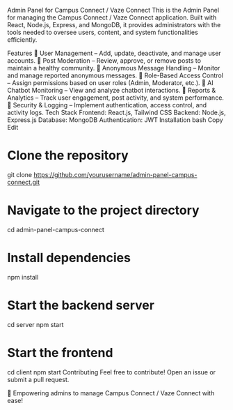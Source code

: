 Admin Panel for Campus Connect / Vaze Connect
This is the Admin Panel for managing the Campus Connect / Vaze Connect application. Built with React, Node.js, Express, and MongoDB, it provides administrators with the tools needed to oversee users, content, and system functionalities efficiently.

Features
🔹 User Management – Add, update, deactivate, and manage user accounts.
🔹 Post Moderation – Review, approve, or remove posts to maintain a healthy community.
🔹 Anonymous Message Handling – Monitor and manage reported anonymous messages.
🔹 Role-Based Access Control – Assign permissions based on user roles (Admin, Moderator, etc.).
🔹 AI Chatbot Monitoring – View and analyze chatbot interactions.
🔹 Reports & Analytics – Track user engagement, post activity, and system performance.
🔹 Security & Logging – Implement authentication, access control, and activity logs.
Tech Stack
Frontend: React.js, Tailwind CSS
Backend: Node.js, Express.js
Database: MongoDB
Authentication: JWT
Installation
bash
Copy
Edit
# Clone the repository
git clone https://github.com/yourusername/admin-panel-campus-connect.git

# Navigate to the project directory
cd admin-panel-campus-connect

# Install dependencies
npm install

# Start the backend server
cd server
npm start

# Start the frontend
cd client
npm start
Contributing
Feel free to contribute! Open an issue or submit a pull request.


🚀 Empowering admins to manage Campus Connect / Vaze Connect with ease!
